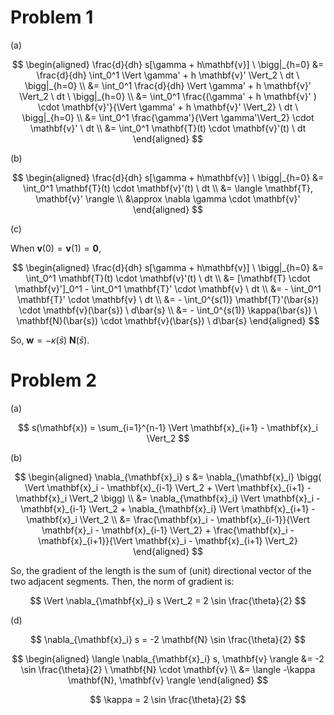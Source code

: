 # Problem 1
(a)

$$
\begin{aligned}
\frac{d}{dh} s[\gamma + h\mathbf{v}] \ \bigg|_{h=0} &= \frac{d}{dh} \int_0^1 \Vert \gamma' + h \mathbf{v}' \Vert_2 \ dt \ \bigg|_{h=0} \\
&= \int_0^1 \frac{d}{dh} \Vert  \gamma' + h \mathbf{v}' \Vert_2 \ dt \ \bigg|_{h=0} \\
&= \int_0^1 \frac{(\gamma' + h \mathbf{v}' ) \cdot \mathbf{v}'}{\Vert  \gamma' + h \mathbf{v}' \Vert_2} \ dt \ \bigg|_{h=0} \\
&= \int_0^1 \frac{\gamma'}{\Vert  \gamma'\Vert_2} \cdot \mathbf{v}' \ dt \\
&= \int_0^1 \mathbf{T}(t) \cdot \mathbf{v}'(t) \ dt
\end{aligned}
$$

(b)

$$
\begin{aligned}
\frac{d}{dh} s[\gamma + h\mathbf{v}] \ \bigg|_{h=0} &= \int_0^1 \mathbf{T}(t) \cdot \mathbf{v}'(t) \ dt \\
&= \langle \mathbf{T}, \mathbf{v}' \rangle \\
&\approx \nabla \gamma \cdot \mathbf{v}'
\end{aligned}
$$

(c)

When $\mathbf{v}(0) = \mathbf{v}(1) = \mathbf{0}$,

$$
\begin{aligned}
\frac{d}{dh} s[\gamma + h\mathbf{v}] \ \bigg|_{h=0} &= \int_0^1 \mathbf{T}(t) \cdot \mathbf{v}'(t) \ dt \\
&= [\mathbf{T} \cdot \mathbf{v}']_0^1 - \int_0^1 \mathbf{T}' \cdot \mathbf{v} \ dt \\
&= - \int_0^1 \mathbf{T}' \cdot \mathbf{v} \ dt \\
&= - \int_0^{s(1)} \mathbf{T}'(\bar{s}) \cdot \mathbf{v}(\bar{s}) \ d\bar{s} \\
&= - \int_0^{s(1)} \kappa(\bar{s}) \ \mathbf{N}(\bar{s}) \cdot \mathbf{v}(\bar{s}) \ d\bar{s}
\end{aligned}
$$

So, $\mathbf{w} = -\kappa(\bar{s}) \ \mathbf{N}(\bar{s})$.

# Problem 2
(a)

$$
s(\mathbf{x}) = \sum_{i=1}^{n-1} \Vert \mathbf{x}_{i+1} - \mathbf{x}_i \Vert_2
$$

(b)

$$
\begin{aligned}
\nabla_{\mathbf{x}_i} s &= \nabla_{\mathbf{x}_i} \bigg( \Vert \mathbf{x}_i - \mathbf{x}_{i-1} \Vert_2 + \Vert \mathbf{x}_{i+1} - \mathbf{x}_i \Vert_2 \bigg) \\
&= \nabla_{\mathbf{x}_i} \Vert \mathbf{x}_i - \mathbf{x}_{i-1} \Vert_2 + \nabla_{\mathbf{x}_i} \Vert \mathbf{x}_{i+1} - \mathbf{x}_i \Vert_2 \\
&= \frac{\mathbf{x}_i - \mathbf{x}_{i-1}}{\Vert \mathbf{x}_i - \mathbf{x}_{i-1} \Vert_2} + \frac{\mathbf{x}_i - \mathbf{x}_{i+1}}{\Vert \mathbf{x}_i - \mathbf{x}_{i+1} \Vert_2}
\end{aligned}
$$

So, the gradient of the length is the sum of (unit) directional vector of the two adjacent segments. Then, the norm of gradient is:

$$
\Vert \nabla_{\mathbf{x}_i} s \Vert_2 = 2 \sin \frac{\theta}{2}
$$

(d)

$$
\nabla_{\mathbf{x}_i} s = -2 \mathbf{N} \sin \frac{\theta}{2}
$$

$$
\begin{aligned}
\langle \nabla_{\mathbf{x}_i} s, \mathbf{v} \rangle &= -2 \sin \frac{\theta}{2} \ \mathbf{N} \cdot \mathbf{v} \\
&= \langle -\kappa \mathbf{N}, \mathbf{v} \rangle
\end{aligned}
$$

$$
\kappa = 2 \sin \frac{\theta}{2}
$$
